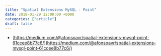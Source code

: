 ```yaml
---
title: "Spatial Extensions MySQL - Point"
date: 2018-01-29 12:00:00 +0000
categories: ["article"]
draft: false
---
```



- [https://medium.com/@afonsoavr/spatial-extensions-mysql-point-61ccee8b77c6/](https://medium.com/@afonsoavr/spatial-extensions-mysql-point-61ccee8b77c6/)

